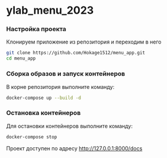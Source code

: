 # ylab_menu_2023

### Настройка проекта
Клонируем приложение из репозитория и переходим в него
```bash
git clone https://github.com/Hokage1512/menu_app.git
cd menu_app
```

### Сборка образов и запуск контейнеров
В корне репозитория выполните команду:
```bash
docker-compose up --build -d
```

### Остановка контейнеров
Для остановки контейнеров выполните команду:
```bash
docker-compose stop
```

Проект доступен по адресу http://127.0.0.1:8000/docs